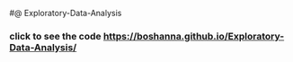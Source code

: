 #@ Exploratory-Data-Analysis
### click to see the code https://boshanna.github.io/Exploratory-Data-Analysis/ 
